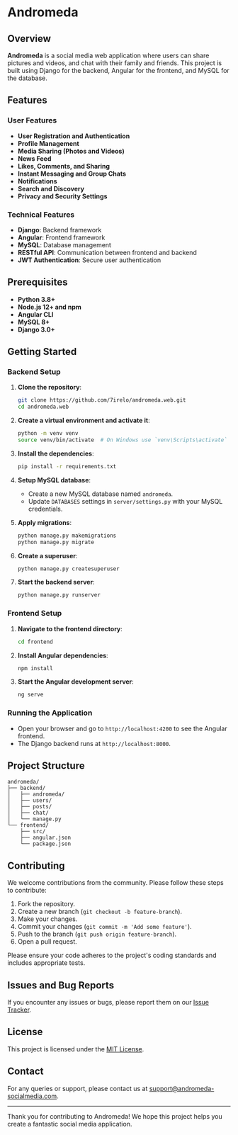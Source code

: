# Andromeda

## Overview

**Andromeda** is a social media web application where users can share pictures and videos, and chat with their family and friends. This project is built using Django for the backend, Angular for the frontend, and MySQL for the database.

## Features

### User Features
- **User Registration and Authentication**
- **Profile Management**
- **Media Sharing (Photos and Videos)**
- **News Feed**
- **Likes, Comments, and Sharing**
- **Instant Messaging and Group Chats**
- **Notifications**
- **Search and Discovery**
- **Privacy and Security Settings**

### Technical Features
- **Django**: Backend framework
- **Angular**: Frontend framework
- **MySQL**: Database management
- **RESTful API**: Communication between frontend and backend
- **JWT Authentication**: Secure user authentication

## Prerequisites

- **Python 3.8+**
- **Node.js 12+ and npm**
- **Angular CLI**
- **MySQL 8+**
- **Django 3.0+**

## Getting Started

### Backend Setup

1. **Clone the repository**:
    ```bash
    git clone https://github.com/7irelo/andromeda.web.git
    cd andromeda.web
    ```

2. **Create a virtual environment and activate it**:
    ```bash
    python -m venv venv
    source venv/bin/activate  # On Windows use `venv\Scripts\activate`
    ```

3. **Install the dependencies**:
    ```bash
    pip install -r requirements.txt
    ```

4. **Setup MySQL database**:
    - Create a new MySQL database named `andromeda`.
    - Update `DATABASES` settings in `server/settings.py` with your MySQL credentials.

5. **Apply migrations**:
    ```bash
    python manage.py makemigrations
    python manage.py migrate
    ```

6. **Create a superuser**:
    ```bash
    python manage.py createsuperuser
    ```

7. **Start the backend server**:
    ```bash
    python manage.py runserver
    ```

### Frontend Setup

1. **Navigate to the frontend directory**:
    ```bash
    cd frontend
    ```

2. **Install Angular dependencies**:
    ```bash
    npm install
    ```

3. **Start the Angular development server**:
    ```bash
    ng serve
    ```

### Running the Application

- Open your browser and go to `http://localhost:4200` to see the Angular frontend.
- The Django backend runs at `http://localhost:8000`.

## Project Structure

```
andromeda/
├── backend/
│   ├── andromeda/
│   ├── users/
│   ├── posts/
│   ├── chat/
│   └── manage.py
└── frontend/
    ├── src/
    ├── angular.json
    └── package.json
```

## Contributing

We welcome contributions from the community. Please follow these steps to contribute:

1. Fork the repository.
2. Create a new branch (`git checkout -b feature-branch`).
3. Make your changes.
4. Commit your changes (`git commit -m 'Add some feature'`).
5. Push to the branch (`git push origin feature-branch`).
6. Open a pull request.

Please ensure your code adheres to the project's coding standards and includes appropriate tests.

## Issues and Bug Reports

If you encounter any issues or bugs, please report them on our [Issue Tracker](https://github.com/7irelo/andromeda.web/issues).

## License

This project is licensed under the [MIT License](LICENSE).

## Contact

For any queries or support, please contact us at support@andromeda-socialmedia.com.

---

Thank you for contributing to Andromeda! We hope this project helps you create a fantastic social media application.
